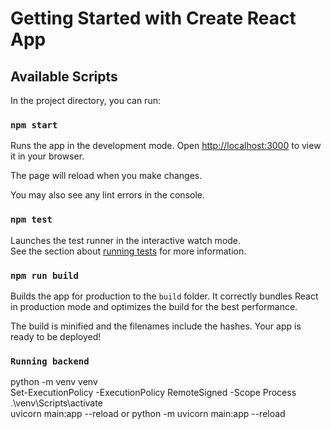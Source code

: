 # Getting Started with Create React App



## Available Scripts

In the project directory, you can run:

### `npm start`

Runs the app in the development mode.
Open [http://localhost:3000](http://localhost:3000) to view it in your browser.

The page will reload when you make changes.

You may also see any lint errors in the console.

### `npm test`

Launches the test runner in the interactive watch mode.\
See the section about [running tests](https://facebook.github.io/create-react-app/docs/running-tests) for more information.

### `npm run build`

Builds the app for production to the `build` folder.
It correctly bundles React in production mode and optimizes the build for the best performance.

The build is minified and the filenames include the hashes.
Your app is ready to be deployed!

### `Running backend`

 python -m venv venv </br>
 Set-ExecutionPolicy -ExecutionPolicy RemoteSigned -Scope Process </br>
 .\venv\Scripts\activate </br>
 uvicorn main:app --reload or python -m uvicorn main:app --reload</br>
